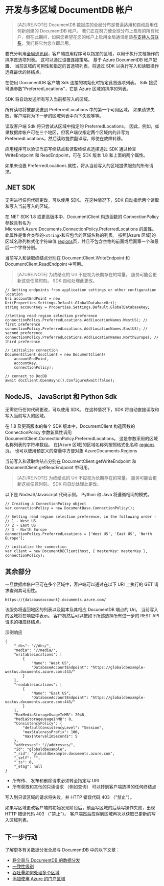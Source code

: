 <properties
   pageTitle="使用 DocumentDB 中的多个区域进行开发 |Microsoft Azure"
   description="了解如何从 Azure DocumentDB，完全托管 NoSQL 数据库服务访问您的数据在多个地区。"
   services="documentdb"
   documentationCenter=""
   authors="kiratp"
   manager="jhubbard"
   editor=""/>

<tags
   ms.service="documentdb"
   ms.devlang="multiple"
   ms.topic="article"
   ms.tgt_pltfrm="na"
   ms.workload="na"
   ms.date="10/25/2016"
   ms.author="kipandya"/>
   
# <a name="developing-with-multi-region-documentdb-accounts"></a>开发与多区域 DocumentDB 帐户

> [AZURE.NOTE] DocumentDB 数据库的全局分布是普遍适用和自动启用任何新创建的 DocumentDB 帐户。 我们正在努力使全球分布上现有的所有帐户，但在此期间，如果您希望在您的帐户上启用全局通讯组请[与支持人员联系](https://portal.azure.com/?#blade/Microsoft_Azure_Support/HelpAndSupportBlade)，我们将它为您立即启用。

要充分利用[全局通讯组](documentdb-distribute-data-globally.md)，客户端应用程序可以指定的区域，以用于执行文档操作的排序首选项列表。 这可以通过设置连接策略。 基于 Azure DocumentDB 帐户配置、 当前区域的可用性和指定的首选项列表，将通过 SDK 以执行写入和读取操作选择最优的终结点。 

在使用 DocumentDB 客户端 Sdk 连接的初始化时指定此首选项列表。 Sdk 接受可选参数"PreferredLocations"，它是 Azure 区域的排序的列表。

SDK 将自动发送所有写入当前都写入的区域。 

所有读取将被都发送到 PreferredLocations 中的第一个可用区域。 如果请求失败，客户端将为下一步的区域列表中向下失败等等。 

读取客户端 Sdk 将只尝试从区域中指定的 PreferredLocations。 因此，例如，如果数据库帐户可在三个地区，但客户端仅指定两个区域内的非写为 PreferredLocations，然后读取提供翻译写，即使在故障转移。

应用程序可以验证当前写终结点和读取终结点选择通过 SDK 通过检查 WriteEndpoint 和 ReadEndpoint，可在 SDK 版本 1.8 和上面的两个属性。 

如果未设置 PreferredLocations 属性，将从当前写入的区域提供服务的所有请求。 


## <a name="net-sdk"></a>.NET SDK
无需进行任何代码更改，可以使用 SDK。 在这种情况下，SDK 自动指示两个读取和写入当前写入的区域。 

在.NET SDK 1.8 或更高版本中，DocumentClient 构造函数的 ConnectionPolicy 参数具有名为 Microsoft.Azure.Documents.ConnectionPolicy.PreferredLocations 的属性。 此属性是集合类型的`<string>`和应包含的区域名称的列表。 按照[Azure 区域]的区域名称列格式化字符串值 [regions]页，并且不包含空格的前面或后面第一个和最后一个字符分别。

当前写入和读取终结点分别在 DocumentClient.WriteEndpoint 和 DocumentClient.ReadEndpoint 中可用。

> [AZURE.NOTE] 为终结点的 Url 不应视为长期存在的常量。 服务可能会更新这些任意时刻。 SDK 自动处理此更改。

    // Getting endpoints from application settings or other configuration location
    Uri accountEndPoint = new Uri(Properties.Settings.Default.GlobalDatabaseUri);
    string accountKey = Properties.Settings.Default.GlobalDatabaseKey;

    //Setting read region selection preference 
    connectionPolicy.PreferredLocations.Add(LocationNames.WestUS); // first preference
    connectionPolicy.PreferredLocations.Add(LocationNames.EastUS); // second preference
    connectionPolicy.PreferredLocations.Add(LocationNames.NorthEurope); // third preference

    // initialize connection
    DocumentClient docClient = new DocumentClient(
        accountEndPoint,
        accountKey,
        connectionPolicy);

    // connect to DocDB 
    await docClient.OpenAsync().ConfigureAwait(false);


## <a name="nodejs-javascript-and-python-sdks"></a>NodeJS、 JavaScript 和 Python Sdk
无需进行任何代码更改，可以使用 SDK。 在这种情况下，SDK 将自动直接读取和写入当前写入的区域。 

在 1.8 及更高版本的每个 SDK 版本中，DocumentClient 构造函数的 ConnectionPolicy 参数新属性调用 DocumentClient.ConnectionPolicy.PreferredLocations。 这是参数采用的区域名称列表的字符串数组。 在[Azure 区域]的区域名称列按照格式化名称 [regions]页。 也可以使用预定义的常量中方便对象 AzureDocuments.Regions

当前写入和读取终结点分别在 DocumentClient.getWriteEndpoint 和 DocumentClient.getReadEndpoint 中可用。

> [AZURE.NOTE] 为终结点的 Url 不应视为长期存在的常量。 服务可能会更新这些任意时刻。 SDK 将自动处理此更改。

以下是 NodeJS/Javascript 代码示例。 Python 和 Java 将遵循相同的模式。

    // Creating a ConnectionPolicy object
    var connectionPolicy = new DocumentBase.ConnectionPolicy();
    
    // Setting read region selection preference, in the following order -
    // 1 - West US
    // 2 - East US
    // 3 - North Europe
    connectionPolicy.PreferredLocations = ['West US', 'East US', 'North Europe'];
    
    // initialize the connection
    var client = new DocumentDBClient(host, { masterKey: masterKey }, connectionPolicy);


## <a name="rest"></a>其余部分 
一旦数据库帐户已可在多个区域中，客户端可以通过在以下 URI 上执行的 GET 请求查询其可用性。

    https://{databaseaccount}.documents.azure.com/

该服务将返回地区的列表以及副本及其相应 DocumentDB 端点的 Uri。 当前写入的区域将在响应中表示。 客户机然后可以按如下所述选择所有进一步的 REST API 请求的相应终结点。

示例响应

    {
        "_dbs": "//dbs/",
        "media": "//media/",
        "writableLocations": [
            {
                "Name": "West US",
                "DatabaseAccountEndpoint": "https://globaldbexample-westus.documents.azure.com:443/"
            }
        ],
        "readableLocations": [
            {
                "Name": "East US",
                "DatabaseAccountEndpoint": "https://globaldbexample-eastus.documents.azure.com:443/"
            }
        ],
        "MaxMediaStorageUsageInMB": 2048,
        "MediaStorageUsageInMB": 0,
        "ConsistencyPolicy": {
            "defaultConsistencyLevel": "Session",
            "maxStalenessPrefix": 100,
            "maxIntervalInSeconds": 5
        },
        "addresses": "//addresses/",
        "id": "globaldbexample",
        "_rid": "globaldbexample.documents.azure.com",
        "_self": "",
        "_ts": 0,
        "_etag": null
    }


-   所有传、 发布和删除请求必须转至指定写 URI
-   所有获取和其他的只读请求 （例如查询） 可以转到客户端选择的任何终结点

写入到只读区域的请求将失败，并 HTTP 错误代码 403 （"禁止"）。

如果写区域更改客户端的初始发现阶段后，前面写区域的后续写操作失败，出现 HTTP 错误代码 403 （"禁止"）。 客户端然后应得到区域再次以获取已更新的写入区域列表。

## <a name="next-steps"></a>下一步行动

了解更多有关数据分发全局与 DocumentDB 中的以下文章︰

- [将全局与 DocumentDB 的数据分发](documentdb-distribute-data-globally.md)
- [一致性级别](documentdb-consistency-levels.md)
- [吞吐量如何处理多个区域](documentdb-manage.md#how-throughput-works-with-multiple-regions)
- [添加使用 Azure 的门户区域](documentdb-portal-global-replication.md)

[regions]: https://azure.microsoft.com/regions/ 
